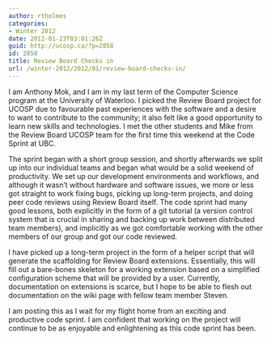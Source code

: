 ```yaml
---
author: rtholmes
categories:
- Winter 2012
date: 2012-01-23T03:01:26Z
guid: http://ucosp.ca/?p=2858
id: 2858
title: Review Board Checks in
url: /winter-2012/2012/01/review-board-checks-in/
---
```


I am Anthony Mok, and I am in my last term of the Computer Science program at the University of Waterloo. I picked the Review Board project for UCOSP due to favourable past experiences with the software and a desire to want to contribute to the community; it also felt like a good opportunity to learn new skills and technologies. I met the other students and Mike from the Review Board UCOSP team for the first time this weekend at the Code Sprint at UBC.

The sprint began with a short group session, and shortly afterwards we split up into our individual teams and began what would be a solid weekend of productivity. We set up our development environments and workflows, and although it wasn’t without hardware and software issues, we more or less got straight to work fixing bugs, picking up long-term projects, and doing peer code reviews using Review Board itself. The code sprint had many good lessons, both explicitly in the form of a git tutorial (a version control system that is crucial in sharing and backing up work between distributed team members), and implicitly as we got comfortable working with the other members of our group and got our code reviewed.

I have picked up a long-term project in the form of a helper script that will generate the scaffolding for Review Board extensions. Essentially, this will fill out a bare-bones skeleton for a working extension based on a simplified configuration scheme that will be provided by a user. Currently, documentation on extensions is scarce, but I hope to be able to flesh out documentation on the wiki page with fellow team member Steven.

I am posting this as I wait for my flight home from an exciting and productive code sprint. I am confident that working on the project will continue to be as enjoyable and enlightening as this code sprint has been.